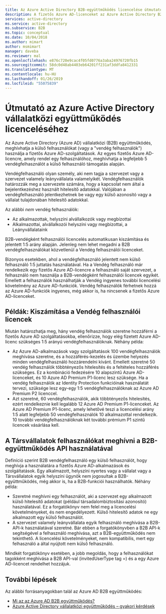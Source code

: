 ```yaml
---
title: Az Azure Active Directory B2B-együttműködés licencelése útmutató |} A Microsoft Docs
description: A fizetős Azure AD-licenceket az Azure Active Directory B2B együttműködés nem igényel, de Ön is is első díjkötelessé B2B vendégfelhasználó
services: active-directory
ms.service: active-directory
ms.subservice: B2B
ms.topic: conceptual
ms.date: 10/04/2018
ms.author: mimart
author: msmimart
manager: daveba
ms.reviewer: mal
ms.openlocfilehash: e876c720e9cac4f05fd0776a3aba24976720fb15
ms.sourcegitcommit: 58dc0d48ab4403eb64201ff231af3ddfa8412331
ms.translationtype: MT
ms.contentlocale: hu-HU
ms.lasthandoff: 01/26/2019
ms.locfileid: "55075839"
---
```

# <a name="azure-active-directory-b2b-collaboration-licensing-guidance"></a>Útmutató az Azure Active Directory vállalatközi együttműködés licenceléséhez

Az Azure Active Directory (Azure AD) vállalatközi (B2B) együttműködés, meghívhatja a külső felhasználókat (vagy a "vendég felhasználók") használja a fizetős Azure AD-szolgáltatások. Az egyes fizetős Azure AD-licencre, amely rendel egy felhasználóhoz, meghívhatja a legfeljebb 5 vendégfelhasználót a külső felhasználó támogatás alapján.

Vendégfelhasználó olyan személy, aki nem tagja a szervezet vagy a szervezet valamely leányvállalata valamelyikét. Vendégfelhasználók határozzák meg a szervezete számára, hogy a kapcsolat nem által a bejelentkezéshez használt hitelesítő adatokkal. Valójában a vendégfelhasználó jelentkezhetnek be vagy egy külső azonosító vagy a vállalat tulajdonában hitelesítő adatokkal.

Az alábbi *nem* vendég felhasználók:
- Az alkalmazottak, helyszíni alvállalkozók vagy megbízottai
- Alkalmazottai, alvállalkozói helyszíni vagy megbízottai, a Leányvállalataink

B2B-vendégként felhasználói licencelés automatikusan kiszámítása és jelentett 1:5 arány alapján. Jelenleg nem lehet megadni a B2B vendégfelhasználókat közvetlenül a Vendég felhasználói licenceket.

Bizonyos esetekben, ahol a vendégfelhasználó jelentett nem külső felhasználó 1:5 juttatás használatával. Ha a Vendég felhasználó már rendelkezik egy fizetős Azure AD-licencre a felhasználó saját szervezet, a felhasználó nem használja a B2B-vendégként felhasználói licencek egyikét. Emellett a felhasználók használhatják a Vendég ingyenes további licencelési követelmény az Azure AD-funkciók. Vendég felhasználók férhetnek hozzá az Azure AD-funkciók ingyenes, még akkor is, ha nincsenek a fizetős Azure AD-licenceket. 

## <a name="examples-calculating-guest-user-licenses"></a>Példák: Kiszámítása a Vendég felhasználói licencek
Miután határozhatja meg, hány vendég felhasználók szeretne hozzáférni a fizetős Azure AD szolgáltatásokba, ellenőrizze, hogy elég fizetett Azure AD-licenc szükséges 1:5 arányú vendégfelhasználóknak. Néhány példa:

- Az Azure AD-alkalmazások vagy szolgáltatások 100 vendégfelhasználók meghívása szeretne, és a hozzáférés-kezelés és üzembe helyezés minden vendégfelhasználó hozzárendelni kívánt. Emellett szeretné 50 vendég felhasználók többtényezős hitelesítés és a feltételes hozzáférés szükséges. Ez a kombináció fedezésére 10 alapszintű Azure AD-licenceket, és 10 Azure AD Premium P1-licenc lesz szüksége. Ha a vendég felhasználók az Identity Protection funkcióinak használatát tervezi, szüksége lesz egy-egy 1:5 vendégfelhasználóknak az Azure AD Premium P2 licenccel.
- Azt szeretné, 60 vendégfelhasználók, akik többtényezős hitelesítés, ezért rendelkeznie kell legalább 12 Azure AD Premium P1-licenceket. Az Azure AD Premium P1-licenc, amely lehetővé teszi a licencelési arány 1:5 alatt legfeljebb 50 vendégfelhasználók 10 alkalmazottal rendelkezik. 10 további vendégfelhasználóknak két további prémium P1 szintű licencek vásárlása kell.

## <a name="using-the-b2b-collaboration-api-to-invite-users-from-your-affiliates"></a>A Társvállalatok felhasználókat meghívni a B2B-együttműködés API használatával

Definíció szerint B2B vendégfelhasználó egy külső felhasználót, hogy meghívja a használatára a fizetős Azure AD-alkalmazások és szolgáltatások. Egy alkalmazott, helyszíni nyertes vagy a vállalat vagy a Társvállalatok egyik helyszíni ügynök nem jogosultak a B2B-együttműködés, még akkor is, ha a B2B-funkciói használhatók. Néhány példa: 
- Szeretné meghívni egy felhasználót, aki a szervezet egy alkalmazott külső hitelesítő adatokat (például társadalombiztosítási azonosító) használatával. Ez a forgatókönyv nem felel meg a licencelési követelményeket, és nem engedélyezett. Külső hitelesítő adatok ne egy alkalmazott egy külső felhasználót.  
- A szervezet valamely leányvállalata egyik felhasználó meghívása a B2B-API-k használatával szeretné. Bár ebben a forgatókönyvben a B2B API-k segítségével a felhasználó meghívása, azt a B2B-együttműködés nem tekinthető. A licencelési követelményeket, nem kompatibilis, mert egy felhasználó a által nyújtott nem külső felhasználó. 

Mindkét forgatókönyv esetében, a jobb megoldás, hogy a felhasználókat tagokként meghívása a B2B API-val (invitedUserType tag =) és a egy Azure AD-licencet rendelhet hozzájuk. 

## <a name="next-steps"></a>További lépések

Az alábbi forrásanyagokban talál az Azure AD B2B együttműködés:

* [Mi az az Azure AD B2B együttműködés?](what-is-b2b.md)
* [Azure Active Directory vállalatközi együttműködés – gyakori kérdések](faq.md)
